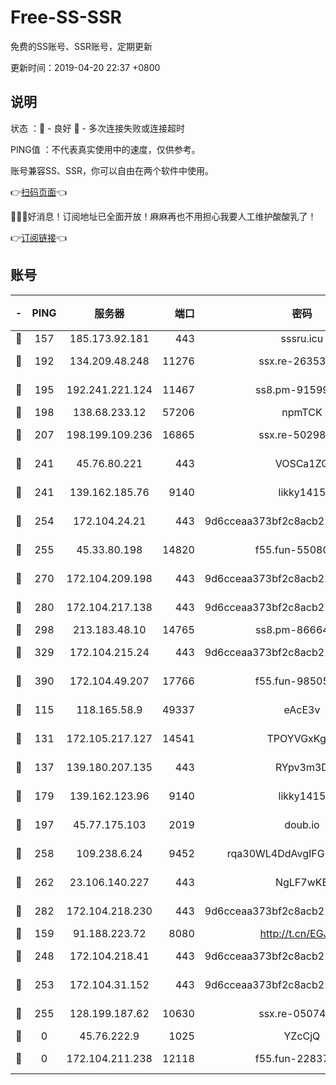 # Free-SS-SSR

免费的SS账号、SSR账号，定期更新

更新时间：2019-04-20 22:37 +0800

## 说明

状态     ：🙂 - 良好 🙁 - 多次连接失败或连接超时

PING值   ：不代表真实使用中的速度，仅供参考。

账号兼容SS、SSR，你可以自由在两个软件中使用。

👉[扫码页面](https://liesauer.github.io/Free-SS-SSR/)👈

🎉🎉🎉好消息！订阅地址已全面开放！麻麻再也不用担心我要人工维护酸酸乳了！

👉[订阅链接](https://www.liesauer.net/yogurt/subscribe?ACCESS_TOKEN=DAYxR3mMaZAsaqUb)👈

## 账号

|-|PING|服务器|端口|密码|加密方式|区域|
|:----:|:----:|:-----:|-----:|:----:|:----:|:----:|
|🙂|157|185.173.92.181|443|sssru.icu|rc4-md5|RU|
|🙂|192|134.209.48.248|11276|ssx.re-26353415|aes-256-cfb|US|
|🙂|195|192.241.221.124|11467|ss8.pm-91599919|aes-256-cfb|US|
|🙂|198|138.68.233.12|57206|npmTCK|rc4-md5|US|
|🙂|207|198.199.109.236|16865|ssx.re-50298723|aes-256-cfb|US|
|🙂|241|45.76.80.221|443|VOSCa1ZG|aes-256-cfb|DE|
|🙂|241|139.162.185.76|9140|likky1415|aes-256-cfb|DE|
|🙂|254|172.104.24.21|443|9d6cceaa373bf2c8acb22e60b6a58be6|aes-256-cfb|US|
|🙂|255|45.33.80.198|14820|f55.fun-55080399|aes-256-cfb|US|
|🙂|270|172.104.209.198|443|9d6cceaa373bf2c8acb22e60b6a58be6|aes-256-cfb|US|
|🙂|280|172.104.217.138|443|9d6cceaa373bf2c8acb22e60b6a58be6|aes-256-cfb|US|
|🙂|298|213.183.48.10|14765|ss8.pm-86664853|rc4-md5|RU|
|🙂|329|172.104.215.24|443|9d6cceaa373bf2c8acb22e60b6a58be6|aes-256-cfb|US|
|🙂|390|172.104.49.207|17766|f55.fun-98505855|aes-256-cfb|SG|
|🙂|115|118.165.58.9|49337|eAcE3v|chacha20-ietf|TW|
|🙂|131|172.105.217.127|14541|TPOYVGxKglpi|aes-256-cfb|JP|
|🙂|137|139.180.207.135|443|RYpv3m3D|aes-256-cfb|JP|
|🙂|179|139.162.123.96|9140|likky1415|aes-256-cfb|JP|
|🙂|197|45.77.175.103|2019|doub.io|aes-128-ctr|SG|
|🙂|258|109.238.6.24|9452|rqa30WL4DdAvgIFG6Fs3znzTa|aes-256-cfb|FR|
|🙂|262|23.106.140.227|443|NgLF7wKB|aes-256-cfb|US|
|🙂|282|172.104.218.230|443|9d6cceaa373bf2c8acb22e60b6a58be6|aes-256-cfb|US|
|🙁|159|91.188.223.72|8080|http://t.cn/EGJIyrl|rc4-md5|RU|
|🙁|248|172.104.218.41|443|9d6cceaa373bf2c8acb22e60b6a58be6|aes-256-cfb|US|
|🙁|253|172.104.31.152|443|9d6cceaa373bf2c8acb22e60b6a58be6|aes-256-cfb|US|
|🙁|255|128.199.187.62|10630|ssx.re-05074974|aes-256-cfb|SG|
|🙁|0|45.76.222.9|1025|YZcCjQ|rc4-md5|JP|
|🙁|0|172.104.211.238|12118|f55.fun-22837122|aes-256-cfb|US|
